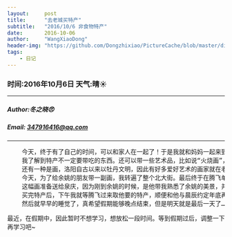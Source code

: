 ```yaml
---
layout:     post
title:      "去老城买特产"
subtitle:   "2016/10/6 非食物特产"
date:       2016-10-06
author:     "WangXiaoDong"
header-img: "https://github.com/Dongzhixiao/PictureCache/blob/master/diaryPic/20161006.jpg?raw=true"
tags:
    - 日记
---
```


### 时间:2016年10月6日 天气:晴:sunny:
-----
#####   Author:冬之晓:angry:
#####   Email: 347916416@qq.com
----------

<pre>
    今天，终于有了自己的时间，可以和家人在一起了！于是我就和妈妈一起来到老城，顺便买点特产，通过前期和腾飞晨晨的聊天，
    我了解到特产不一定要带吃的东西。还可以带一些艺术品，比如说“火烧画”，这是一种在木头上用火烧的画，画的上面有“丽景门”、“牡丹”、“天堂”等画面。
    还有一种是画，洛阳自古以来以牡丹文明，因此有好多爱好艺术的画家就在老城的小巷里面进行牡丹画的绘制。
    今天，为了给余姚的朋友带一副画，我转遍了整个北大街。最后终于在腾飞单位指导下找到了以为有名的老人，从她那里买到了一幅牡丹的画。
    这幅画准备送给泉庆，因为刚到余姚的时候，是他带我熟悉了余姚的美景，并让我感受到了余姚人的淳朴和厚道的品格。
    买完特产后，下午我就等腾飞过来取他要的特产，顺便和他与晨辰约定年底再见。晚上，和姥姥父母一起看了一部电影————《猫的报恩》，
    然后就早早的睡觉了，真希望假期能够晚点结束，但是明天就是最后一天了……
</pre>

最近，在假期中，因此暂时不想学习，想放松一段时间。等到假期过后，调整一下再学习吧~


